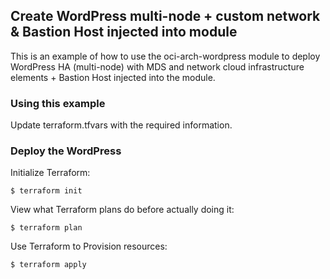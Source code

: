## Create WordPress multi-node + custom network & Bastion Host injected into module
This is an example of how to use the oci-arch-wordpress module to deploy WordPress HA (multi-node) with MDS and network cloud infrastructure elements + Bastion Host injected into the module.
  
### Using this example
Update terraform.tfvars with the required information.

### Deploy the WordPress
Initialize Terraform:
```
$ terraform init
```
View what Terraform plans do before actually doing it:
```
$ terraform plan
```
Use Terraform to Provision resources:
```
$ terraform apply
```
